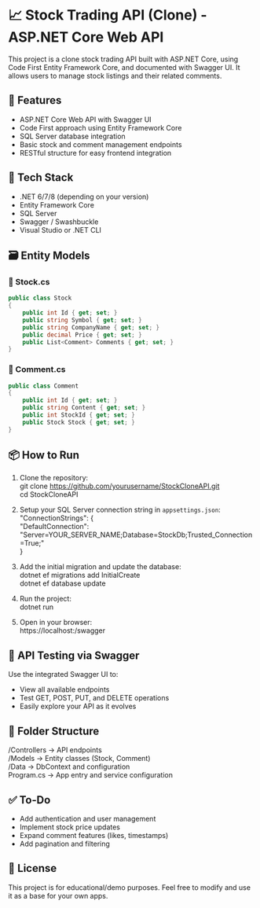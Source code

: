 # 📈 Stock Trading API (Clone) - ASP.NET Core Web API

This project is a clone stock trading API built with ASP.NET Core, using Code First Entity Framework Core, and documented with Swagger UI. It allows users to manage stock listings and their related comments.

## 🚀 Features

- ASP.NET Core Web API with Swagger UI  
- Code First approach using Entity Framework Core  
- SQL Server database integration  
- Basic stock and comment management endpoints  
- RESTful structure for easy frontend integration  

## 🧱 Tech Stack

- .NET 6/7/8 (depending on your version)  
- Entity Framework Core  
- SQL Server  
- Swagger / Swashbuckle  
- Visual Studio or .NET CLI  

## 🗃️ Entity Models

### 📄 Stock.cs
```csharp
public class Stock  
{  
    public int Id { get; set; }  
    public string Symbol { get; set; }  
    public string CompanyName { get; set; }  
    public decimal Price { get; set; }  
    public List<Comment> Comments { get; set; }  
}  
```
### 💬 Comment.cs  
```csharp
public class Comment  
{  
    public int Id { get; set; }  
    public string Content { get; set; }  
    public int StockId { get; set; }  
    public Stock Stock { get; set; }  
}  
````
## 📦 How to Run

1. Clone the repository:  
   git clone https://github.com/yourusername/StockCloneAPI.git  
   cd StockCloneAPI  

2. Setup your SQL Server connection string in `appsettings.json`:  
   "ConnectionStrings": {  
     "DefaultConnection": "Server=YOUR_SERVER_NAME;Database=StockDb;Trusted_Connection=True;"  
   }  

3. Add the initial migration and update the database:  
   dotnet ef migrations add InitialCreate  
   dotnet ef database update  

4. Run the project:  
   dotnet run  

5. Open in your browser:  
   https://localhost:<port>/swagger  

## 📘 API Testing via Swagger

Use the integrated Swagger UI to:  
- View all available endpoints  
- Test GET, POST, PUT, and DELETE operations  
- Easily explore your API as it evolves  

## 📂 Folder Structure

/Controllers      → API endpoints  
/Models           → Entity classes (Stock, Comment)  
/Data             → DbContext and configuration  
Program.cs        → App entry and service configuration  

## ✅ To-Do

- Add authentication and user management  
- Implement stock price updates  
- Expand comment features (likes, timestamps)  
- Add pagination and filtering  

## 📄 License

This project is for educational/demo purposes. Feel free to modify and use it as a base for your own apps.
